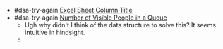 - #dsa-try-again [Excel Sheet Column Title](https://leetcode.com/problems/excel-sheet-column-title/)
- #dsa-try-again [Number of Visible People in a Queue](https://leetcode.com/problems/number-of-visible-people-in-a-queue/)
	- Ugh why didn't I think of the data structure to solve this? It seems intuitive in hindsight.
	-